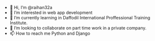 - 👋 Hi, I’m @raihan32a
- 👀 I’m interested in web app development
- 🌱 I’m currently learning in Daffodil International Proffessional Training Institute.
- 💞️ I’m looking to collaborate on part time work in a private company.
- 📫 How to reach me Python and Django
<!---
raihan32a/raihan32a is a ✨ special ✨ repository because its `README.md` (this file) appears on your GitHub profile.
You can click the Preview link to take a look at your changes.
--->
